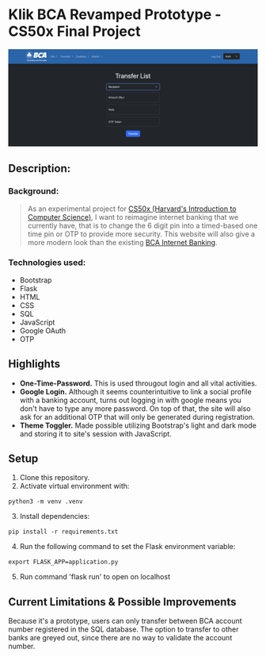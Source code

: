 # Klik BCA Revamped Prototype - CS50x Final Project
![Transfer List Page](/assets/md/trf_page.png)

## Description:

### Background:
> As an experimental project for [CS50x (Harvard's Introduction to Computer Science)](https://cs50.harvard.edu/x/2023/), I want to reimagine internet banking that we currently have, that is to change the 6 digit pin into a timed-based one time pin or OTP to provide more security. This website will also give a more modern look than the existing [BCA Internet Banking](https://www.klikbca.com/).

### Technologies used:
* Bootstrap
* Flask
* HTML
* CSS
* SQL
* JavaScript
* Google OAuth
* OTP

## Highlights
* __One-Time-Password.__ This is used througout login and all vital activities.
* __Google Login.__ Although it seems counterintuitive to link a social profile with a banking account, turns out logging in with google means you don't have to type any more password. On top of that, the site will also ask for an additional OTP that will only be generated during registration.
* __Theme Toggler.__ Made possible utilizing Bootstrap's light and dark mode and storing it to site's session with JavaScript.

## Setup
1. Clone this repository.
2. Activate virtual environment with: 
```
python3 -m venv .venv
```
3. Install dependencies: 
```
pip install -r requirements.txt
```
4. Run the following command to set the Flask environment variable:
```
export FLASK_APP=application.py
```
5. Run command 'flask run' to open on localhost

## Current Limitations & Possible Improvements
Because it's a prototype, users can only transfer between BCA account number registered in the SQL database. The option to transfer to other banks are greyed out, since there are no way to validate the account number.
